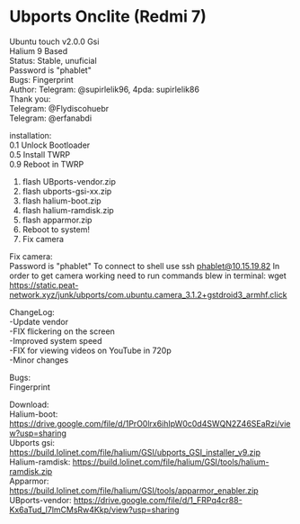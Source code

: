 # Ubports Onclite (Redmi 7)
Ubuntu touch v2.0.0 Gsi                                                      
Halium 9 Based                                                            
Status: Stable, unuficial                                      
Password is "phablet"                             
Bugs: Fingerprint                                            
Author: Telegram: @supirlelik96, 4pda: supirlelik86    
Thank you:                                            
Telegram:  @Flydiscohuebr                                                                   
Telegram:  @erfanabdi                               


installation:                     
0.1 Unlock Bootloader               
0.5 Install TWRP          
0.9 Reboot in TWRP        
1. flash UBports-vendor.zip
2. flash ubports-gsi-xx.zip
3. flash halium-boot.zip
4. flash halium-ramdisk.zip
5. flash apparmor.zip
6. Reboot to system!
7. Fix camera

Fix camera:                                                         
    Password is "phablet"
    To connect to shell use ssh phablet@10.15.19.82
    In order to get camera working need to run commands blew in terminal:
wget https://static.peat-network.xyz/junk/ubports/com.ubuntu.camera_3.1.2+gstdroid3_armhf.click

ChangeLog:                                                          
-Update vendor                                 
-FIX flickering on the screen                 
-Improved system speed                        
-FIX for viewing videos on YouTube in 720p    
-Minor changes

Bugs:                                   
Fingerprint                               

Download:                                                                                         
Halium-boot: https://drive.google.com/file/d/1PrO0lrx6ihIpW0c0d4SWQN2Z46SEaRzi/view?usp=sharing                                        
Ubports gsi: https://build.lolinet.com/file/halium/GSI/ubports_GSI_installer_v9.zip                                              
Halium-ramdisk: https://build.lolinet.com/file/halium/GSI/tools/halium-ramdisk.zip                                      
Apparmor: https://build.lolinet.com/file/halium/GSI/tools/apparmor_enabler.zip                                       
UBports-vendor: https://drive.google.com/file/d/1_FRPq4cr88-Kx6aTud_l7lmCMsRw4Kkp/view?usp=sharing                                                     
